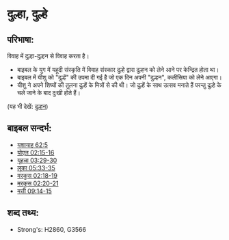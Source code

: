 # दुल्हा, दुल्हे #

## परिभाषा: ##

विवाह में दुल्हा-दुल्हन से विवाह करता है।

* बाइबल के युग में यहूदी संस्कृति में विवाह संस्कार दुल्हे द्वारा दुल्हन को लेने आने पर केन्द्रित होता था।
* बाइबल में यीशु को "दुल्हें" की उपमा दी गई है जो एक दिन अपनी "दुल्हन", कलीसिया को लेने आएगा।
* यीशु ने अपने शिष्यों की तुलना दुल्हें के मित्रों से की थी। जो दुल्हें के साथ उत्सव मनाते हैं परन्तु दुल्हे के चले जाने के बाद दुःखी होते हैं।

(यह भी देखें: [दुल्हन](../other/bride.md))

## बाइबल सन्दर्भ: ##

* [यशायाह 62:5](rc://hi/tn/help/isa/62/05)
* [योएल 02:15-16](rc://hi/tn/help/jol/02/15)
* [यूहन्ना 03:29-30](rc://hi/tn/help/jhn/03/29)
* [लूका 05:33-35](rc://hi/tn/help/luk/05/33)
* [मरकुस 02:18-19](rc://hi/tn/help/mrk/02/18)
* [मरकुस 02:20-21](rc://hi/tn/help/mrk/02/20)
* [मत्ती 09:14-15](rc://hi/tn/help/mat/09/14)

## शब्द तथ्य: ##

* Strong's: H2860, G3566
